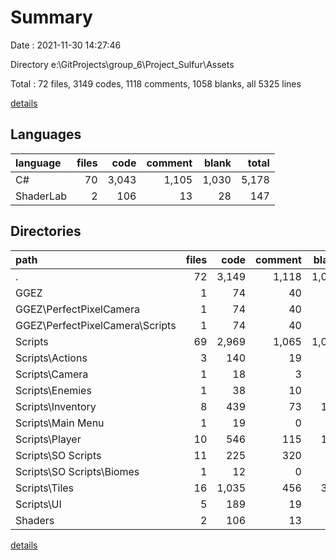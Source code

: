 # Summary

Date : 2021-11-30 14:27:46

Directory e:\GitProjects\group_6\Project_Sulfur\Assets

Total : 72 files,  3149 codes, 1118 comments, 1058 blanks, all 5325 lines

[details](details.md)

## Languages
| language | files | code | comment | blank | total |
| :--- | ---: | ---: | ---: | ---: | ---: |
| C# | 70 | 3,043 | 1,105 | 1,030 | 5,178 |
| ShaderLab | 2 | 106 | 13 | 28 | 147 |

## Directories
| path | files | code | comment | blank | total |
| :--- | ---: | ---: | ---: | ---: | ---: |
| . | 72 | 3,149 | 1,118 | 1,058 | 5,325 |
| GGEZ | 1 | 74 | 40 | 25 | 139 |
| GGEZ\PerfectPixelCamera | 1 | 74 | 40 | 25 | 139 |
| GGEZ\PerfectPixelCamera\Scripts | 1 | 74 | 40 | 25 | 139 |
| Scripts | 69 | 2,969 | 1,065 | 1,005 | 5,039 |
| Scripts\Actions | 3 | 140 | 19 | 47 | 206 |
| Scripts\Camera | 1 | 18 | 3 | 5 | 26 |
| Scripts\Enemies | 1 | 38 | 10 | 10 | 58 |
| Scripts\Inventory | 8 | 439 | 73 | 124 | 636 |
| Scripts\Main Menu | 1 | 19 | 0 | 6 | 25 |
| Scripts\Player | 10 | 546 | 115 | 185 | 846 |
| Scripts\SO Scripts | 11 | 225 | 320 | 88 | 633 |
| Scripts\SO Scripts\Biomes | 1 | 12 | 0 | 4 | 16 |
| Scripts\Tiles | 16 | 1,035 | 456 | 392 | 1,883 |
| Scripts\UI | 5 | 189 | 19 | 56 | 264 |
| Shaders | 2 | 106 | 13 | 28 | 147 |

[details](details.md)